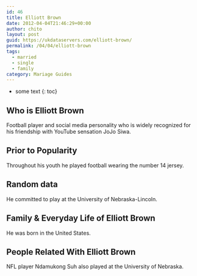 ```yaml
---
id: 46
title: Elliott Brown
date: 2012-04-04T21:46:29+00:00
author: chito
layout: post
guid: https://ukdataservers.com/elliott-brown/
permalink: /04/04/elliott-brown  
tags:
  - married
  - single
  - family
category: Mariage Guides
---
```


* some text
{: toc}


## Who is  Elliott Brown
                  
                  
                  
Football player and social media personality who is widely recognized for his friendship with YouTube sensation JoJo Siwa.
                  
                
                
                
## Prior to Popularity 
                  
                  
                  
Throughout his youth he played football wearing the number 14 jersey.
                  
                
                
                
## Random data 
                  
                  
                  
He committed to play at the University of Nebraska-Lincoln.
                  
                
                
                
## Family & Everyday Life of Elliott Brown
                  
                  
                  
He was born in the United States.
                  
                
                
                
## People Related With  Elliott Brown
                  
                  
                  
NFL player Ndamukong Suh also played at the University of Nebraska. 
                  
                
              
            
          
          
          
    
    
  
